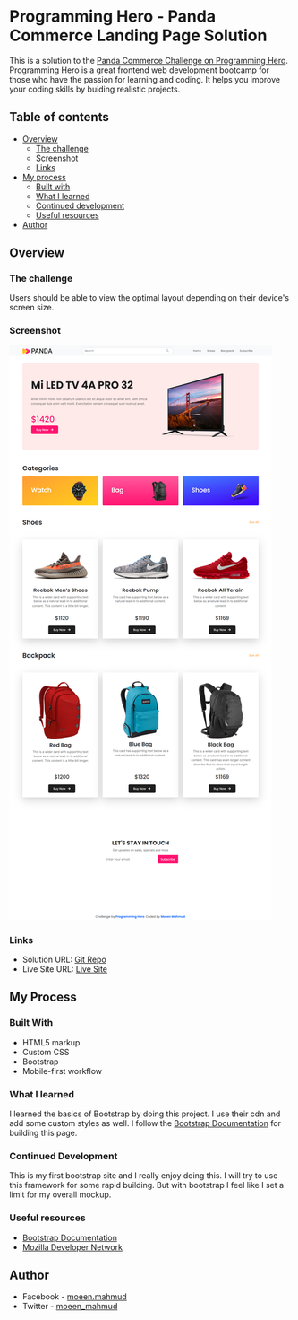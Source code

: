# Programming Hero - Panda Commerce Landing Page Solution

This is a solution to the [Panda Commerce Challenge on Programming Hero](https://github.com/ProgrammingHero1/panda-commerce). Programming Hero is a great frontend web development bootcamp for those who have the passion for learning and coding. It helps you improve your coding skills by buiding realistic projects.

## Table of contents

- [Overview](#overview)
  - [The challenge](#the-challenge)
  - [Screenshot](#screenshot)
  - [Links](#links)
- [My process](#my-process)
  - [Built with](#built-with)
  - [What I learned](#what-i-learned)
  - [Continued development](#continued-development)
  - [Useful resources](#useful-resources)
- [Author](#author)

## Overview

### The challenge

Users should be able to view the optimal layout depending on their device's screen size.

### Screenshot

![Desktop-View](./screenshot/ss-Panda-Commerce.png)

### Links

- Solution URL: [Git Repo](https://github.com/moeen-mahmud/panda-commerce)
- Live Site URL: [Live Site](https://panda-commerce-ten.vercel.app/)

## My Process

### Built With

- HTML5 markup
- Custom CSS
- Bootstrap
- Mobile-first workflow

### What I learned

I learned the basics of Bootstrap by doing this project. I use their cdn and add some custom styles as well. I follow the [Bootstrap Documentation](https://getbootstrap.com/docs/5.0/getting-started/introduction/) for building this page.

### Continued Development

This is my first bootstrap site and I really enjoy doing this. I will try to use this framework for some rapid building. But with bootstrap I feel like I set a limit for my overall mockup.

### Useful resources

- [Bootstrap Documentation](https://getbootstrap.com/docs/5.0/getting-started/introduction/)
- [Mozilla Developer Network](https://developer.mozilla.org/en-US/)

## Author

- Facebook - [moeen.mahmud](https://www.facebook.com/moeen.mahmud)
- Twitter - [moeen_mahmud](https://twitter.com/moeen_mahmud)
